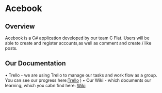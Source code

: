 # Acebook

## Overview

Acebook is a C# application developed by our team C Flat. Users will be able to create and register accounts,as well as comment and create / like posts.

## Our Documentation

• Trello - we are using Trello to manage our tasks and work flow as a group. You can see our progress here:[Trello](https://trello.com/b/a3zYwqqV/c-flat-project) )
• Our Wiki - which documents our learning, which you cabn find here: [Wiki](https://github.com/alexpaiu/Acebook/wiki)

